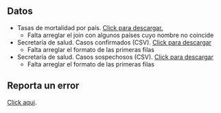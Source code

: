 ## Datos

* Tasas de mortalidad por país. [Click para descargar.](https://mx-covid-data.s3-us-west-1.amazonaws.com/mortality_rate.csv)
    - Falta arreglar el join con algunos países cuyo nombre no coincide
* Secretaría de salud. Casos confirmados (CSV). [Click para descargar](https://mx-covid-data.s3-us-west-1.amazonaws.com/confirmed.csv)
    - Falta arreglar el formato de las primeras filas
* Secretaría de salud. Casos sospechosos (CSV). [Click para descargar](https://mx-covid-data.s3-us-west-1.amazonaws.com/suspected.csv)
    - Falta arreglar el formato de las primeras filas


## Reporta un error

[Click aqui](https://github.com/brigadadigitalmx/policy-briefs-medical/issues/new).
